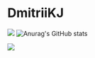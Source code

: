 # DmitriiKJ

<!--[![trophy](https://github-profile-trophy.vercel.app/?username=DmitriiKJ)](https://github.com/ryo-ma/github-profile-trophy) -->

<!--![](https://github-profile-summary-cards.vercel.app/api/cards/most-commit-language?username=daniilshat&theme=solarized_dark) --> 
![](https://github-profile-summary-cards.vercel.app/api/cards/repos-per-language?username=DmitriiKJ&theme=gruvbox) ![Anurag's GitHub stats](https://github-readme-stats.vercel.app/api?username=DmitriiKJ&show_icons=true&theme=gruvbox&hide_border=true&rank_icon=github)

![](https://github-profile-summary-cards.vercel.app/api/cards/profile-details?username=DmitriiKJ&theme=gruvbox)
